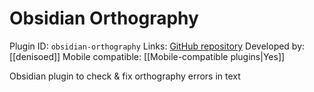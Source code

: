 # Obsidian Orthography

Plugin ID: `obsidian-orthography`
Links: [GitHub repository](https://github.com/denisoed/obsidian-orthography)
Developed by: [[denisoed]]
Mobile compatible: [[Mobile-compatible plugins|Yes]]

Obsidian plugin to check & fix orthography errors in text
